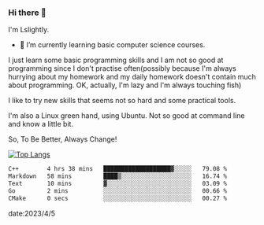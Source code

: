 ### Hi there 👋

I'm Lslightly.

- 🌱 I’m currently learning basic computer science courses.

I just learn some basic programming skills and I am not so good at programming since I don't practise often(possibly because I'm always hurrying about my homework and my daily homework doesn't contain much about programming. OK, actually, I'm lazy and I'm always touching fish)

I like to try new skills that seems not so hard and some practical tools.

I'm also a Linux green hand, using Ubuntu. Not so good at command line and know a little bit.

So, To Be Better, Always Change!

[![Top Langs](https://github-readme-stats.vercel.app/api/top-langs/?username=Lslightly&layout=compact)](https://github.com/anuraghazra/github-readme-stats)

<!--START_SECTION:waka-->

```txt
C++        4 hrs 38 mins   ███████████████████▓░░░░░   79.08 %
Markdown   58 mins         ████▒░░░░░░░░░░░░░░░░░░░░   16.74 %
Text       10 mins         ▓░░░░░░░░░░░░░░░░░░░░░░░░   03.09 %
Go         2 mins          ░░░░░░░░░░░░░░░░░░░░░░░░░   00.66 %
CMake      0 secs          ░░░░░░░░░░░░░░░░░░░░░░░░░   00.27 %
```

<!--END_SECTION:waka-->

date:2023/4/5

